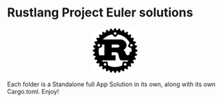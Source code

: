 # Rustlang Project Euler solutions

<p align="center"><img src="logo.png"></p>

Each folder is a Standalone full App Solution in its own, along with its own Cargo.toml. Enjoy!
